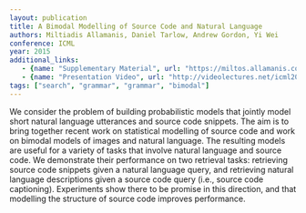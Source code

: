 ```yaml
---
layout: publication
title: A Bimodal Modelling of Source Code and Natural Language
authors: Miltiadis Allamanis, Daniel Tarlow, Andrew Gordon, Yi Wei
conference: ICML
year: 2015
additional_links:
   - {name: "Supplementary Material", url: "https://miltos.allamanis.com/publicationfiles/allamanis2015bimodal/supplementary.pdf"}
   - {name: "Presentation Video", url: "http://videolectures.net/icml2015_allamanis_natural_language/"}
tags: ["search", "grammar", "grammar", "bimodal"]
---
```

We consider the problem of building probabilistic models that jointly 
model short natural language utterances and source code snippets. The
aim is to bring together recent work on statistical modelling of source
code and work on bimodal models of images and natural language. The
resulting models are useful for a variety of tasks that involve natural
language and source code. We demonstrate their performance on two
retrieval tasks: retrieving source code snippets given a natural language
query, and retrieving natural language descriptions given a source code
query (i.e., source code captioning). Experiments show there to be
promise in this direction, and that modelling the structure of source
code improves performance.
